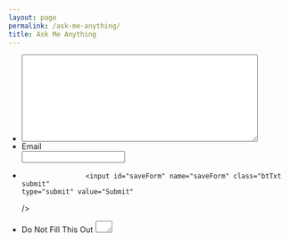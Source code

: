 ```yaml
---
layout: page
permalink: /ask-me-anything/
title: Ask Me Anything
---
```


<!-- JavaScript -->
<script src="{{ site.url }}/assets/js/vendor/wufoo.js"></script>

<div id="container" class="ltr askme">

<form id="form2" name="form2" class="wufoo topLabel page" accept-charset="UTF-8" autocomplete="off" enctype="multipart/form-data" method="post" novalidate
      action="https://arg0s.wufoo.com/forms/m8cgq0w03qk5d6/#public">

<ul>

<li id="foli1"
class="notranslate"><label class="desc" id="title1" for="Field1">

<span id="req_1" class="req"></span>
</label>

<div>
<textarea id="Field1"
name="Field1"
class="field textarea medium"
spellcheck="true"
rows="10" cols="50"
tabindex="1"
onkeyup=""
required  ></textarea>

</div>
</li>
<li id="foli2" class="notranslate      ">
<label class="desc" id="title2" for="Field2">
Email
</label>
<div>
<input id="Field2" name="Field2" type="email" spellcheck="false" class="field text large" value="" maxlength="255" tabindex="2" />
</div>
</li> <li class="buttons ">
<div>

                    <input id="saveForm" name="saveForm" class="btTxt submit"
    type="submit" value="Submit"
 /></div>
</li>

<li class="hide">
<label for="comment">Do Not Fill This Out</label>
<textarea name="comment" id="comment" rows="1" cols="1"></textarea>
<input type="hidden" id="idstamp" name="idstamp" value="Fg46Gc/gPbDC8sBzVenzSHkSKg+kA2xxHH7G/eimaOs=" />
</li>
</ul>
</form>

</div><!--container-->
